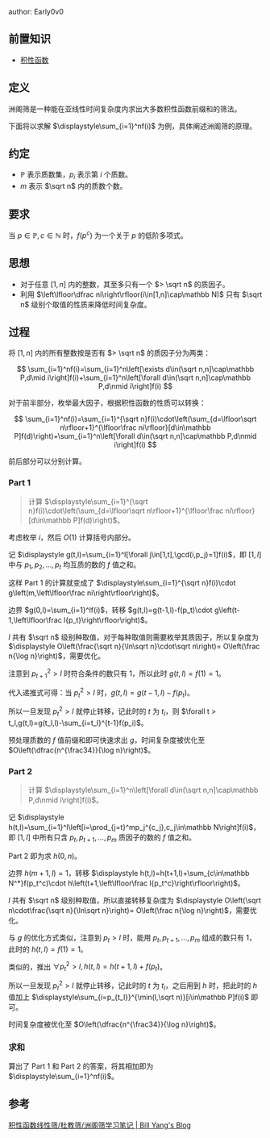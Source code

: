 author: Early0v0

## 前置知识

-   [积性函数](./basic.md#积性函数)

## 定义

洲阁筛是一种能在亚线性时间复杂度内求出大多数积性函数前缀和的筛法。

下面将以求解 $\displaystyle\sum_{i=1}^nf(i)$ 为例，具体阐述洲阁筛的原理。

## 约定

-   $\mathbb P$ 表示质数集，$p_i$ 表示第 $i$ 个质数。
-   $m$ 表示 $\sqrt n$ 内的质数个数。

## 要求

当 $p\in\mathbb P,c\in\mathbb N$ 时，$f(p^c)$ 为一个关于 $p$ 的低阶多项式。

## 思想

-   对于任意 $[1,n]$ 内的整数，其至多只有一个 $> \sqrt n$ 的质因子。
-   利用 $\left\lfloor\dfrac ni\right\rfloor(i\in[1,n]\cap\mathbb N)$ 只有 $\sqrt n$ 级别个取值的性质来降低时间复杂度。

## 过程

将 $[1,n]$ 内的所有整数按是否有 $> \sqrt n$ 的质因子分为两类：

$$
\sum_{i=1}^nf(i)=\sum_{i=1}^n\left[\exists d\in(\sqrt n,n]\cap\mathbb P,d\mid i\right]f(i)+\sum_{i=1}^n\left[\forall d\in(\sqrt n,n]\cap\mathbb P,d\nmid i\right]f(i)
$$

对于前半部分，枚举最大因子，根据积性函数的性质可以转换：

$$
\sum_{i=1}^nf(i)=\sum_{i=1}^{\sqrt n}f(i)\cdot\left(\sum_{d=\lfloor\sqrt n\rfloor+1}^{\lfloor\frac ni\rfloor}[d\in\mathbb P]f(d)\right)+\sum_{i=1}^n\left[\forall d\in(\sqrt n,n]\cap\mathbb P,d\nmid i\right]f(i)
$$

前后部分可以分别计算。

### Part 1

> 计算 $\displaystyle\sum_{i=1}^{\sqrt n}f(i)\cdot\left(\sum_{d=\lfloor\sqrt n\rfloor+1}^{\lfloor\frac ni\rfloor}[d\in\mathbb P]f(d)\right)$。

考虑枚举 $i$，然后 $O(1)$ 计算括号内部分。

记 $\displaystyle g(t,l)=\sum_{i=1}^l[\forall j\in[1,t],\gcd(i,p_j)=1]f(i)$，即 $[1,l]$ 中与 $p_1,p_2,\dots,p_t$ 均互质的数的 $f$ 值之和。

这样 Part 1 的计算就变成了 $\displaystyle\sum_{i=1}^{\sqrt n}f(i)\cdot g\left(m,\left\lfloor\frac ni\right\rfloor\right)$。

边界 $g(0,l)=\sum_{i=1}^lf(i)$，转移 $g(t,l)=g(t-1,l)-f(p_t)\cdot g\left(t-1,\left\lfloor\frac l{p_t}\right\rfloor\right)$。

$l$ 共有 $\sqrt n$ 级别种取值，对于每种取值则需要枚举其质因子，所以复杂度为 $\displaystyle O\left(\frac{\sqrt n}{\ln\sqrt n}\cdot\sqrt n\right)= O\left(\frac n{\log n}\right)$，需要优化。

注意到 $p_{t+1}^2 > l$ 时符合条件的数只有 $1$，所以此时 $g(t,l)=f(1)=1$。

代入递推式可得：当 $p_t^2 > l$ 时，$g(t,l)=g(t-1,l)-f(p_t)$。

所以一旦发现 $p_t^2 > l$ 就停止转移，记此时的 $t$ 为 $t_l$，则 $\forall t > t_l,g(t,l)=g(t_l,l)-\sum_{i=t_l}^{t-1}f(p_i)$。

预处理质数的 $f$ 值前缀和即可快速求出 $g$，时间复杂度被优化至 $O\left(\dfrac{n^{\frac34}}{\log n}\right)$。

### Part 2

> 计算 $\displaystyle\sum_{i=1}^n\left[\forall d\in(\sqrt n,n]\cap\mathbb P,d\nmid i\right]f(i)$。

记 $\displaystyle h(t,l)=\sum_{i=1}^l\left[i=\prod_{j=t}^mp_j^{c_j},c_j\in\mathbb N\right]f(i)$，即 $[1,l]$ 中所有只含 $p_t,p_{t+1},\dots,p_m$ 质因子的数的 $f$ 值之和。

Part 2 即为求 $h(0,n)$。

边界 $h(m+1,l)=1$，转移 $\displaystyle h(t,l)=h(t+1,l)+\sum_{c\in\mathbb N^*}f(p_t^c)\cdot h\left(t+1,\left\lfloor\frac l{p_t^c}\right\rfloor\right)$。

$l$ 共有 $\sqrt n$ 级别种取值，所以直接转移复杂度为 $\displaystyle O\left(\sqrt n\cdot\frac{\sqrt n}{\ln\sqrt n}\right)= O\left(\frac n{\log n}\right)$，需要优化。

与 $g$ 的优化方式类似，注意到 $p_t > l$ 时，能用 $p_t,p_{t+1},\dots,p_m$ 组成的数只有 $1$，此时的 $h(t,l)=f(1)=1$。

类似的，推出 $\forall p_t^2 > l,h(t,l)=h(t+1,l)+f(p_t)$。

所以一旦发现 $p_t^2 > l$ 就停止转移，记此时的 $t$ 为 $t_l$，之后用到 $h$ 时，把此时的 $h$ 值加上 $\displaystyle\sum_{i=p_{t_l}}^{\min(l,\sqrt n)}[i\in\mathbb P]f(i)$ 即可。

时间复杂度被优化至 $O\left(\dfrac{n^{\frac34}}{\log n}\right)$。

### 求和

算出了 Part 1 和 Part 2 的答案，将其相加即为 $\displaystyle\sum_{i=1}^nf(i)$。

## 参考

[积性函数线性筛/杜教筛/洲阁筛学习笔记 | Bill Yang's Blog](https://blog.bill.moe/multiplicative-function-sieves-notes)
